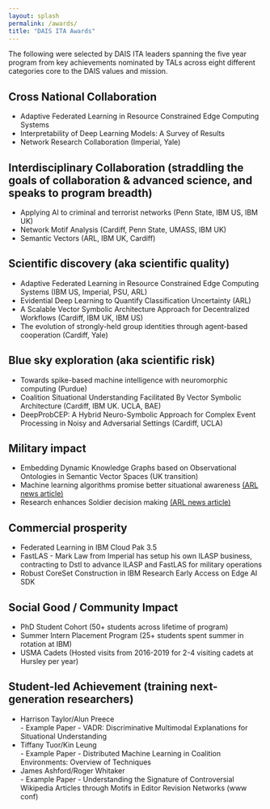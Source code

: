 ```yaml
---
layout: splash
permalink: /awards/
title: "DAIS ITA Awards"
---
```

The following were selected by DAIS ITA leaders spanning the five year program from key achievements nominated by TALs across eight different categories core to the DAIS values and mission.

## Cross National Collaboration
- Adaptive Federated Learning in Resource Constrained Edge Computing Systems
- Interpretability of Deep Learning Models: A Survey of Results
- Network Research Collaboration (Imperial, Yale)

## Interdisciplinary Collaboration (straddling the goals of collaboration & advanced science, and speaks to program breadth)
- Applying AI to criminal and terrorist networks (Penn State, IBM US, IBM UK)
- Network Motif Analysis (Cardiff, Penn State, UMASS, IBM UK)
- Semantic Vectors (ARL, IBM UK, Cardiff)

## Scientific discovery (aka scientific quality)
- Adaptive Federated Learning in Resource Constrained Edge Computing Systems (IBM US, Imperial, PSU, ARL)
- Evidential Deep Learning to Quantify Classification Uncertainty (ARL)
- A Scalable Vector Symbolic Architecture Approach for Decentralized Workflows (Cardiff, IBM UK, IBM US)
- The evolution of strongly-held group identities through agent-based cooperation (Cardiff, Yale)

## Blue sky exploration (aka scientific risk)
- Towards spike-based machine intelligence with neuromorphic computing (Purdue)
- Coalition Situational Understanding Facilitated By Vector Symbolic Architecture (Cardiff, IBM UK. UCLA, BAE)
- DeepProbCEP: A Hybrid Neuro-Symbolic Approach for Complex Event Processing in Noisy and Adversarial Settings (Cardiff, UCLA)

## Military impact
- Embedding Dynamic Knowledge Graphs based on Observational Ontologies in Semantic Vector Spaces (UK transition)
- Machine learning algorithms promise better situational awareness <a href="https://www.army.mil/article/236647/machine_learning_algorithms_promise_better_situational_awareness"> (ARL news article)</a>
- Research enhances Soldier decision making <a href="https://www.army.mil/article/242195/research_enhances_soldier_decision_making"> (ARL news article)</a>

## Commercial prosperity
- Federated Learning in IBM Cloud Pak 3.5
- FastLAS - Mark Law from Imperial has setup his own ILASP business, contracting to Dstl to advance ILASP and FastLAS for military operations
- Robust CoreSet Construction in IBM Research Early Access on Edge AI SDK

## Social Good / Community Impact
- PhD Student Cohort (50+ students across lifetime of program)
- Summer Intern Placement Program (25+ students spent summer in rotation at IBM)
- USMA Cadets (Hosted visits from 2016-2019 for 2-4 visiting cadets at Hursley per year)

## Student-led Achievement (training next-generation researchers)
- Harrison Taylor/Alun Preece <br> - Example Paper - VADR: Discriminative Multimodal Explanations for Situational Understanding
- Tiffany Tuor/Kin Leung <br> - Example Paper - Distributed Machine Learning in Coalition Environments: Overview of Techniques
- James Ashford/Roger Whitaker <br> - Example Paper - Understanding the Signature of Controversial Wikipedia Articles through Motifs in Editor Revision Networks (www conf)
